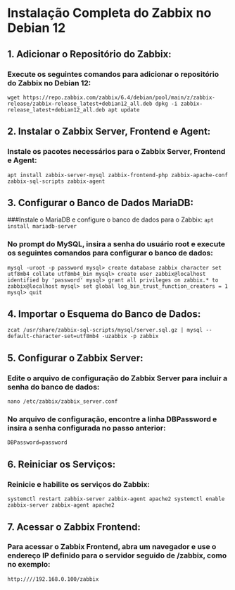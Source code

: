 # Instalação Completa do Zabbix no Debian 12

## 1. Adicionar o Repositório do Zabbix:
### Execute os seguintes comandos para adicionar o repositório do Zabbix no Debian 12:
`wget https://repo.zabbix.com/zabbix/6.4/debian/pool/main/z/zabbix-release/zabbix-release_latest+debian12_all.deb
dpkg -i zabbix-release_latest+debian12_all.deb
apt update`

## 2. Instalar o Zabbix Server, Frontend e Agent:
### Instale os pacotes necessários para o Zabbix Server, Frontend e Agent:
`apt install zabbix-server-mysql zabbix-frontend-php zabbix-apache-conf zabbix-sql-scripts zabbix-agent`

## 3. Configurar o Banco de Dados MariaDB:
###Instale o MariaDB e configure o banco de dados para o Zabbix:
`apt install mariadb-server`
### No prompt do MySQL, insira a senha do usuário root e execute os seguintes comandos para configurar o banco de dados:
`mysql -uroot -p
password
mysql> create database zabbix character set utf8mb4 collate utf8mb4_bin
mysql> create user zabbix@localhost identified by 'password'
mysql> grant all privileges on zabbix.* to zabbix@localhost
mysql> set global log_bin_trust_function_creators = 1
mysql> quit`

## 4. Importar o Esquema do Banco de Dados:
`zcat /usr/share/zabbix-sql-scripts/mysql/server.sql.gz | mysql --default-character-set=utf8mb4 -uzabbix -p zabbix`

## 5. Configurar o Zabbix Server:
### Edite o arquivo de configuração do Zabbix Server para incluir a senha do banco de dados:
`nano /etc/zabbix/zabbix_server.conf`
### No arquivo de configuração, encontre a linha DBPassword e insira a senha configurada no passo anterior:
`DBPassword=password`
## 6. Reiniciar os Serviços:
### Reinicie e habilite os serviços do Zabbix:
`systemctl restart zabbix-server zabbix-agent apache2
systemctl enable zabbix-server zabbix-agent apache2`

## 7. Acessar o Zabbix Frontend:
### Para acessar o Zabbix Frontend, abra um navegador e use o endereço IP definido para o servidor seguido de /zabbix, como no exemplo:
`http:////192.168.0.100/zabbix`
